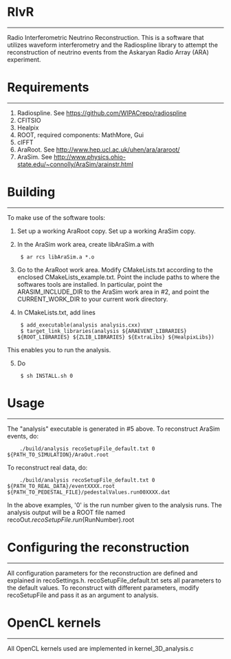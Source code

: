 # RIvR
----------
Radio Interferometric Neutrino Reconstruction. This is a software that utilizes waveform interferometry and the Radiospline library to attempt the reconstruction of neutrino events from the Askaryan Radio Array (ARA) experiment.

# Requirements
----------
1. Radiospline. See https://github.com/WIPACrepo/radiospline
2. CFITSIO
3. Healpix
4. ROOT, required components: MathMore, Gui
5. clFFT
6. AraRoot. See http://www.hep.ucl.ac.uk/uhen/ara/araroot/
7. AraSim. See http://www.physics.ohio-state.edu/~connolly/AraSim/arainstr.html

# Building
----------
To make use of the software tools:

1. Set up a working AraRoot copy. Set up a working AraSim copy.
2. In the AraSim work area, create libAraSim.a with

		$ ar rcs libAraSim.a *.o

3. Go to the AraRoot work area. Modify CMakeLists.txt according to the enclosed CMakeLists_example.txt. Point the include paths to where the softwares tools are installed. In particular, point the ARASIM_INCLUDE_DIR to the AraSim work area in #2, and point the CURRENT_WORK_DIR to your current work directory.
4. In CMakeLists.txt, add lines

		$ add_executable(analysis analysis.cxx)
		$ target_link_libraries(analysis ${ARAEVENT_LIBRARIES} ${ROOT_LIBRARIES} ${ZLIB_LIBRARIES} ${ExtraLibs} ${HealpixLibs})
 
 This enables you to run the analysis.

5. Do
 
		$ sh INSTALL.sh 0
		
# Usage
----------
The "analysis" executable is generated in #5 above. 
To reconstruct AraSim events, do:

		./build/analysis recoSetupFile_default.txt 0 ${PATH_TO_SIMULATION}/AraOut.root

To reconstruct real data, do:

		./build/analysis recoSetupFile_default.txt 0 ${PATH_TO_REAL_DATA}/eventXXXX.root ${PATH_TO_PEDESTAL_FILE}/pedestalValues.run00XXXX.dat
		
In the above examples, '0' is the run number given to the analysis runs. The analysis output will be a ROOT file named recoOut.${recoSetupFile}.run${RunNumber}.root

# Configuring the reconstruction
----------
All configuration parameters for the reconstruction are defined and explained in recoSettings.h. recoSetupFile_default.txt sets all parameters to the default values. To reconstruct with different parameters, modify recoSetupFile and pass it as an argument to analysis.

# OpenCL kernels
----------
All OpenCL kernels used are implemented in kernel_3D_analysis.c


